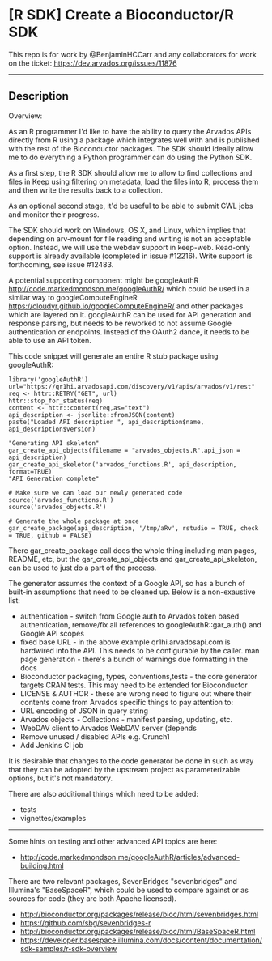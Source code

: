 # [R SDK] Create a Bioconductor/R SDK

This repo is for work by @BenjaminHCCarr and any collaborators for work on the ticket: https://dev.arvados.org/issues/11876

---

## Description

Overview:

As an R programmer I'd like to have the ability to query the Arvados APIs directly from R using a package which integrates well with and is published with the rest of the Bioconductor packages. The SDK should ideally allow me to do everything a Python programmer can do using the Python SDK.

As a first step, the R SDK should allow me to allow to find collections and files in Keep using filtering on metadata, load the files into R, process them and then write the results back to a collection.

As an optional second stage, it'd be useful to be able to submit CWL jobs and monitor their progress.

The SDK should work on Windows, OS X, and Linux, which implies that depending on arv-mount for file reading and writing is not an acceptable option. Instead, we will use the webdav support in keep-web. Read-only support is already available (completed in issue #12216). Write support is forthcoming, see issue #12483.

A potential supporting component might be googleAuthR http://code.markedmondson.me/googleAuthR/ which could be used in a similar way to googleComputeEngineR https://cloudyr.github.io/googleComputeEngineR/ and other packages which are layered on it. googleAuthR can be used for API generation and response parsing, but needs to be reworked to not assume Google authentication or endpoints. Instead of the OAuth2 dance, it needs to be able to use an API token.

This code snippet will generate an entire R stub package using googleAuthR:
```
library('googleAuthR')
url="https://qr1hi.arvadosapi.com/discovery/v1/apis/arvados/v1/rest"
req <- httr::RETRY("GET", url)
httr::stop_for_status(req)
content <- httr::content(req,as="text")
api_description <- jsonlite::fromJSON(content)
paste("Loaded API description ", api_description$name, api_description$version)

"Generating API skeleton"
gar_create_api_objects(filename = "arvados_objects.R",api_json = api_description)
gar_create_api_skeleton('arvados_functions.R', api_description, format=TRUE)
"API Generation complete"

# Make sure we can load our newly generated code
source('arvados_functions.R')
source('arvados_objects.R')

# Generate the whole package at once
gar_create_package(api_description, '/tmp/aRv', rstudio = TRUE, check = TRUE, github = FALSE)
```

There gar_create_package call does the whole thing including man pages, README, etc, but the gar_create_api_objects and gar_create_api_skeleton, can be used to just do a part of the process.

The generator assumes the context of a Google API, so has a bunch of built-in assumptions that need to be cleaned up. Below is a non-exaustive list:
- authentication - switch from Google auth to Arvados token based authentication, remove/fix all references to googleAuthR::gar_auth() and Google API scopes
- fixed base URL - in the above example qr1hi.arvadosapi.com is hardwired into the API. This needs to be configurable by the caller.
man page generation - there's a bunch of warnings due formatting in the docs
- Bioconductor packaging, types, conventions,tests - the core generator targets CRAN tests. This may need to be extended for Bioconductor
- LICENSE & AUTHOR - these are wrong need to figure out where their contents come from
Arvados specific things to pay attention to:
- URL encoding of JSON in query string
- Arvados objects - Collections - manifest parsing, updating, etc.
- WebDAV client to Arvados WebDAV server (depends
- Remove unused / disabled APIs e.g. Crunch1
- Add Jenkins CI job

It is desirable that changes to the code generator be done in such as way that they can be adopted by the upstream project as parameterizable options, but it's not mandatory.

There are also additional things which need to be added:
- tests
- vignettes/examples

---

Some hints on testing and other advanced API topics are here:
- http://code.markedmondson.me/googleAuthR/articles/advanced-building.html

There are two relevant packages, SevenBridges "sevenbridges" and Illumina's "BaseSpaceR", which could be used to compare against or as sources for code (they are both Apache licensed).

- http://bioconductor.org/packages/release/bioc/html/sevenbridges.html
- https://github.com/sbg/sevenbridges-r
- http://bioconductor.org/packages/release/bioc/html/BaseSpaceR.html
- https://developer.basespace.illumina.com/docs/content/documentation/sdk-samples/r-sdk-overview
